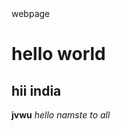 <html>
  <head>
    <tittle>webpage</tittle>
  </head>
  <body>
    <h1>hello world</h1>
    <h2>hii india</h2>
    <b>jvwu</b>
    <i>hello namste to all</i>
  </body>
</html>
